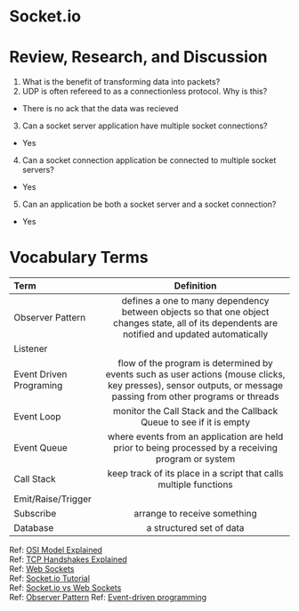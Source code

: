 # Socket.io  

# Review, Research, and Discussion  

1. What is the benefit of transforming data into packets?  
2. UDP is often refereed to as a connectionless protocol. Why is this?  
- There is no ack that the data was recieved  
3. Can a socket server application have multiple socket connections?  
- Yes
4. Can a socket connection application be connected to multiple socket servers?  
- Yes  
5. Can an application be both a socket server and a socket connection?  
- Yes

# Vocabulary Terms  

| Term                    | Definition   | 
| :-------------          | :----------: | 
| Observer Pattern        | defines a one to many dependency between objects so that one object changes state, all of its dependents are notified and updated automatically  | 
| Listener                |   | 
| Event Driven Programing |  flow of the program is determined by events such as user actions (mouse clicks, key presses), sensor outputs, or message passing from other programs or threads  |
| Event Loop              | monitor the Call Stack and the Callback Queue to see if it is empty  |
| Event Queue             | where events from an application are held prior to being processed by a receiving program or system  |
| Call Stack              | keep track of its place in a script that calls multiple functions  |
| Emit/Raise/Trigger      |   |
| Subscribe               | arrange to receive something  |
| Database                |  a structured set of data  |  

Ref: [OSI Model Explained](https://www.youtube.com/watch?v=vv4y_uOneC0)    
Ref: [TCP Handshakes Explained](https://www.youtube.com/watch?v=xMtP5ZB3wSk)   
Ref: [Web Sockets](https://en.wikipedia.org/wiki/WebSocket)  
Ref: [Socket.io Tutorial](https://www.tutorialspoint.com/socket.io/)  
Ref: [Socket.io vs Web Sockets](https://www.educba.com/websocket-vs-socket-io/)  
Ref: [Observer Pattern](https://www.geeksforgeeks.org/observer-pattern-set-1-introduction/) 
Ref: [Event-driven programming](https://en.wikipedia.org/wiki/Event-driven_programming) 

